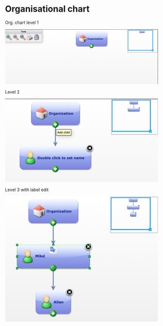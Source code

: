 # Organisational chart

Org. chart level 1

![Org. chart](../images/examples/org-chart/org-chart-1.png "Org. chart")

Level 2

![Org. chart](../images/examples/org-chart/org-chart-2.png "Org. chart")

Level 3 with label edit

![Org. chart](../images/examples/org-chart/org-chart-3.png "Org. chart")
